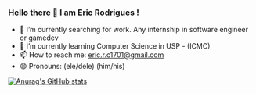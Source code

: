 ### Hello there 👋 I am Eric Rodrigues ! 

- 🔭 I’m currently searching for work. Any internship in software engineer or gamedev
- 🌱 I’m currently learning Computer Science in USP - (ICMC) 
- 📫 How to reach me: eric.r.c1701@gmail.com
- 😄 Pronouns: (ele/dele) (him/his)

[![Anurag's GitHub stats](https://github-readme-stats.vercel.app/api?username=EricRC-01&count_private=true&show_icons=true&theme=dark)](https://github.com/anuraghazra/github-readme-stats)

